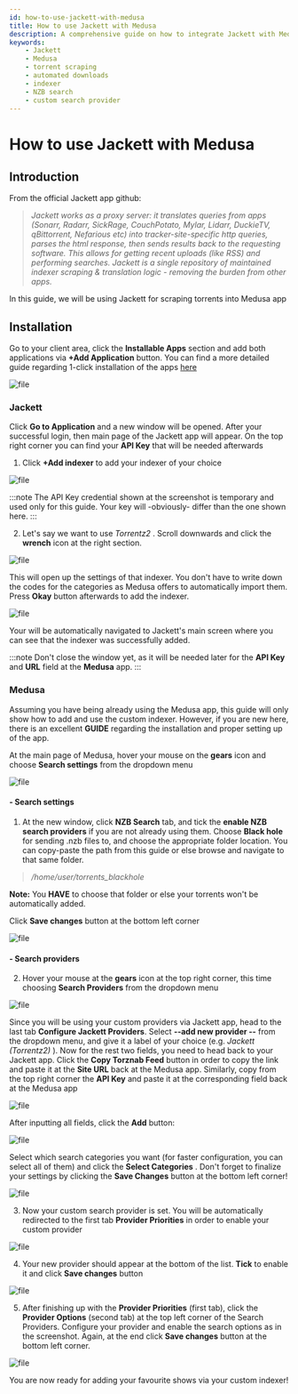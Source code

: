 ```yaml
---
id: how-to-use-jackett-with-medusa
title: How to use Jackett with Medusa
description: A comprehensive guide on how to integrate Jackett with Medusa for torrent scraping and automated downloads.
keywords:
    - Jackett
    - Medusa
    - torrent scraping
    - automated downloads
    - indexer
    - NZB search
    - custom search provider
---
```


# How to use Jackett with Medusa

## Introduction

From the official Jackett app github:
> *Jackett works as a proxy server: it translates queries from apps (Sonarr, Radarr, SickRage, CouchPotato, Mylar, Lidarr, DuckieTV, qBittorrent, Nefarious etc) into tracker-site-specific http queries, parses the html response, then sends results back to the requesting software. This allows for getting recent uploads (like RSS) and performing searches. Jackett is a single repository of maintained indexer scraping & translation logic - removing the burden from other apps.*

In this guide, we will be using Jackett for scraping torrents into Medusa app

## Installation
Go to your client area, click the **Installable Apps** section and add both applications via **+Add Application** button. You can find a more detailed guide regarding 1-click installation of the apps [here](./How_to_install_our_1-Click_applications.md)

![file](https://rapiddot-support-community-uploads.s3.amazonaws.com/uploads/image-1558598049234.png)

### **Jackett**
Click **Go to Application** and a new window will be opened. After your successful login, then main page of the Jackett app will appear. On the top right corner you can find your **API Key** that will be needed afterwards

1) Click **+Add indexer** to add your indexer of your choice

![file](https://rapiddot-support-community-uploads.s3.amazonaws.com/uploads/image-1558516825927.png)

:::note
The API Key credential shown at the screenshot is temporary and used only for this guide. Your key will -obviously- differ than the one shown here.
:::

2) Let's say we want to use *Torrentz2* . Scroll downwards and click the **wrench** icon at the right section.

![file](https://rapiddot-support-community-uploads.s3.amazonaws.com/uploads/image-1559199850160.png)

This will open up the settings of that indexer. You don't have to write down the codes for the categories as Medusa offers to automatically import them.
Press **Okay** button afterwards to add the indexer.

![file](https://rapiddot-support-community-uploads.s3.amazonaws.com/uploads/image-1559200290148.png)

Your will be automatically navigated to Jackett's main screen where you can see that the indexer was successfully added.

:::note
Don't close the window yet, as it will be needed later for the **API Key** and **URL** field at the **Medusa** app.
:::

### **Medusa**

Assuming you have being already using the Medusa app, this guide will only show how to add and use the custom indexer. However, if you are new here, there is an excellent **GUIDE** regarding the installation and proper setting up of the app.

At the main page of Medusa, hover your mouse on the **gears** icon and choose **Search settings** from the dropdown menu

![file](https://rapiddot-support-community-uploads.s3.amazonaws.com/uploads/image-1558598122606.png)

#### **- Search settings**

1. At the new window, click **NZB Search** tab, and tick the **enable NZB search providers** if you are not already using them. Choose **Black hole** for sending .nzb files to, and choose the appropriate folder location. You can copy-paste the path from this guide or else browse and navigate to that same folder.

> */home/user/torrents_blackhole*

**Note:** You **HAVE** to choose that folder or else your torrents won't be automatically added.

Click **Save changes** button at the bottom left corner

![file](https://rapiddot-support-community-uploads.s3.amazonaws.com/uploads/image-1558598486713.png)

#### **- Search providers**

2. Hover your mouse at the **gears** icon at the top right corner, this time choosing **Search Providers** from the dropdown menu

![file](https://rapiddot-support-community-uploads.s3.amazonaws.com/uploads/image-1558599395091.png)

Since you will be using your custom providers via Jackett app, head to the last tab **Configure Jackett Providers**.
Select **--add new provider --** from the dropdown menu, and give it a label of your choice (e.g. *Jackett (Torrentz2)* ). Now for the rest two fields, you need to head back to your Jackett app.
Click the **Copy Torznab Feed** button in order to copy the link and paste it at the **Site URL** back at the Medusa app.
Similarly, copy from the top right corner the **API Key** and paste it at the corresponding field back at the Medusa app

![file](https://rapiddot-support-community-uploads.s3.amazonaws.com/uploads/image-1559202493052.png)

After inputting all fields, click the **Add** button:

![file](https://rapiddot-support-community-uploads.s3.amazonaws.com/uploads/image-1589958769168.v2.png)

Select which search categories you want (for faster configuration, you can select all of them) and click the **Select Categories** . Don't forget to finalize your settings by clicking the **Save Changes** button at the bottom left corner!

![file](https://rapiddot-support-community-uploads.s3.amazonaws.com/uploads/image-1589958777387.v2.png)

3. Now your custom search provider is set. You will be automatically redirected to the first tab **Provider Priorities** in order to enable your custom provider

![file](https://rapiddot-support-community-uploads.s3.amazonaws.com/uploads/image-1558600054133.png)

4. Your new provider should appear at the bottom of the list. **Tick** to enable it and click **Save changes** button

![file](https://rapiddot-support-community-uploads.s3.amazonaws.com/uploads/image-1558600172525.png)

5. After finishing up with the **Provider Priorities** (first tab), click the **Provider Options** (second tab) at the top left corner of the Search Providers. Configure your provider and enable the search options as in the screenshot. Again, at the end click **Save changes** button at the bottom left corner.

![file](https://rapiddot-support-community-uploads.s3.amazonaws.com/uploads/image-1558600539404.png)

You are now ready for adding your favourite shows via your custom indexer!

